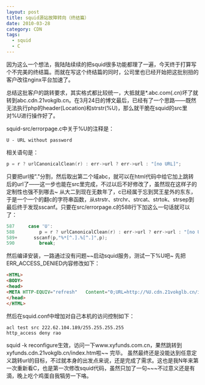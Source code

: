 ```yaml
---
layout: post
title: squid源站故障转向（终结篇）
date: 2010-03-28
category: CDN
tags:
  - squid
  - C
---
```


因为这么一个想法，我陆陆续续的把squid很多功能都理了一遍，今天终于打算写个不完美的终结篇。而就在写这个终结篇的同时，公司里也已经开始把这批别扭的客户改往nginx平台加速了。

总结这批客户的跳转要求，其实格式都比较统一，大抵就是*.abc.com(.cn)坏了就转到abc.cdn.21vokglb.cn。在3月24日的博文最后，已经有了一个思路——既然无法执行php的header(Location)和strstr(%U)，那么就干脆在squid的src里对%U进行操作好了。

squid-src/errorpage.c中关于%U的注释是：

    U - URL without password

相关语句是：
```c
p = r ? urlCanonicalClean(r) : err->url ? err->url : "[no URL]";
```
只要把url按"."分割，然后取出第二个域abc，就可以在html代码中给它加上跳转后的url了——这一步也能在src里完成，不过以后不好修改了，虽然现在这样子的定制性也强不到哪去~
从大二到现在无数年了，c已经属于忘到冥王星外的东东，于是一个一个的翻c的字符串函数，从strstr、strchr、strcat、strtok、strsep到最后终于发现sscanf。只要在src/errorpage.c的588行下加这么一句话就可以了：

```c
587     case 'U':
588         p = r ? urlCanonicalClean(r) : err->url ? err->url : "[no URL]";
589+      sscanf(p,"%*[^.].%[^.]",p);
590         break;
```
然后编译安装，一路通过没有问题~~启动squid服务，测试一下%U吧~
先把ERR_ACCESS_DENIED内容修改如下：
```html
<HTML>
<BODY>
<head>
<META HTTP-EQUIV="refresh"   Content="0;URL=http://%U.cdn.21vokglb.cn/index.htm">
</head>
</HTML>
```
然后在squid.conf中增加对自己本机的访问控制如下：
```squid
acl test src 222.62.104.189/255.255.255.255
http_access deny rao
```
squid -k reconfigure生效，访问一下www.xyfunds.com.cn，果然跳转到xyfunds.cdn.21vokglb.cn/index.htm啦~~
完毕。
虽然最终还是没能达到任意定义跳转url的目标，不过就本身的出发点来说，还是完成了需求。这也是我N年来第一次重新看C，也是第一次修改squid代码，虽然只加了一句~~~不过意义还是有滴，晚上吃个鸡蛋自我犒劳一下咯。

